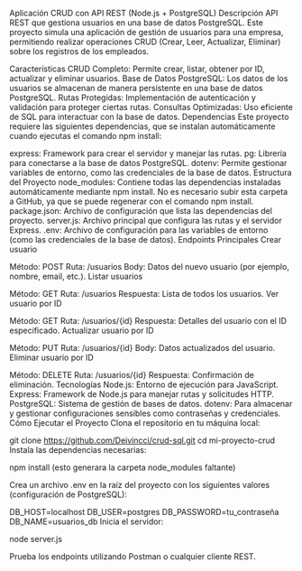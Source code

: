 Aplicación CRUD con API REST (Node.js + PostgreSQL)
Descripción
API REST que gestiona usuarios en una base de datos PostgreSQL. Este proyecto simula una aplicación de gestión de usuarios para una empresa, permitiendo realizar operaciones CRUD (Crear, Leer, Actualizar, Eliminar) sobre los registros de los empleados.

Características
CRUD Completo: Permite crear, listar, obtener por ID, actualizar y eliminar usuarios.
Base de Datos PostgreSQL: Los datos de los usuarios se almacenan de manera persistente en una base de datos PostgreSQL.
Rutas Protegidas: Implementación de autenticación y validación para proteger ciertas rutas.
Consultas Optimizadas: Uso eficiente de SQL para interactuar con la base de datos.
Dependencias
Este proyecto requiere las siguientes dependencias, que se instalan automáticamente cuando ejecutas el comando npm install:

express: Framework para crear el servidor y manejar las rutas.
pg: Librería para conectarse a la base de datos PostgreSQL.
dotenv: Permite gestionar variables de entorno, como las credenciales de la base de datos.
Estructura del Proyecto
node_modules: Contiene todas las dependencias instaladas automáticamente mediante npm install. No es necesario subir esta carpeta a GitHub, ya que se puede regenerar con el comando npm install.
package.json: Archivo de configuración que lista las dependencias del proyecto.
server.js: Archivo principal que configura las rutas y el servidor Express.
.env: Archivo de configuración para las variables de entorno (como las credenciales de la base de datos).
Endpoints Principales
Crear usuario

Método: POST
Ruta: /usuarios
Body: Datos del nuevo usuario (por ejemplo, nombre, email, etc.).
Listar usuarios

Método: GET
Ruta: /usuarios
Respuesta: Lista de todos los usuarios.
Ver usuario por ID

Método: GET
Ruta: /usuarios/{id}
Respuesta: Detalles del usuario con el ID especificado.
Actualizar usuario por ID

Método: PUT
Ruta: /usuarios/{id}
Body: Datos actualizados del usuario.
Eliminar usuario por ID

Método: DELETE
Ruta: /usuarios/{id}
Respuesta: Confirmación de eliminación.
Tecnologías
Node.js: Entorno de ejecución para JavaScript.
Express: Framework de Node.js para manejar rutas y solicitudes HTTP.
PostgreSQL: Sistema de gestión de bases de datos.
dotenv: Para almacenar y gestionar configuraciones sensibles como contraseñas y credenciales.
Cómo Ejecutar el Proyecto
Clona el repositorio en tu máquina local:


git clone https://github.com/Deivincci/crud-sql.git
cd mi-proyecto-crud
Instala las dependencias necesarias:


npm install (esto generara la carpeta node_modules faltante)

Crea un archivo .env en la raíz del proyecto con los siguientes valores (configuración de PostgreSQL):


DB_HOST=localhost
DB_USER=postgres
DB_PASSWORD=tu_contraseña
DB_NAME=usuarios_db
Inicia el servidor:


node server.js

Prueba los endpoints utilizando Postman o cualquier cliente REST.



